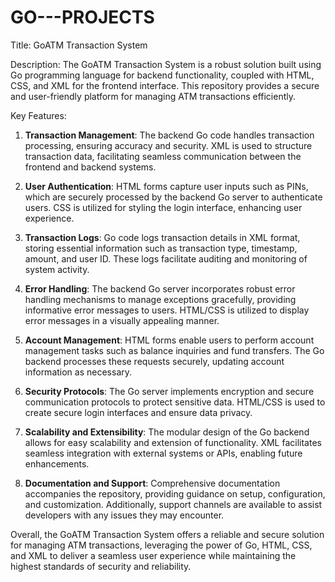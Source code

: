 # GO---PROJECTS
Title: GoATM Transaction System

Description:
The GoATM Transaction System is a robust solution built using Go programming language for backend functionality, coupled with HTML, CSS, and XML for the frontend interface. This repository provides a secure and user-friendly platform for managing ATM transactions efficiently.

Key Features:
1. **Transaction Management**: The backend Go code handles transaction processing, ensuring accuracy and security. XML is used to structure transaction data, facilitating seamless communication between the frontend and backend systems.

2. **User Authentication**: HTML forms capture user inputs such as PINs, which are securely processed by the backend Go server to authenticate users. CSS is utilized for styling the login interface, enhancing user experience.

3. **Transaction Logs**: Go code logs transaction details in XML format, storing essential information such as transaction type, timestamp, amount, and user ID. These logs facilitate auditing and monitoring of system activity.

4. **Error Handling**: The backend Go server incorporates robust error handling mechanisms to manage exceptions gracefully, providing informative error messages to users. HTML/CSS is utilized to display error messages in a visually appealing manner.

5. **Account Management**: HTML forms enable users to perform account management tasks such as balance inquiries and fund transfers. The Go backend processes these requests securely, updating account information as necessary.

6. **Security Protocols**: The Go server implements encryption and secure communication protocols to protect sensitive data. HTML/CSS is used to create secure login interfaces and ensure data privacy.

7. **Scalability and Extensibility**: The modular design of the Go backend allows for easy scalability and extension of functionality. XML facilitates seamless integration with external systems or APIs, enabling future enhancements.

8. **Documentation and Support**: Comprehensive documentation accompanies the repository, providing guidance on setup, configuration, and customization. Additionally, support channels are available to assist developers with any issues they may encounter.

Overall, the GoATM Transaction System offers a reliable and secure solution for managing ATM transactions, leveraging the power of Go, HTML, CSS, and XML to deliver a seamless user experience while maintaining the highest standards of security and reliability.
